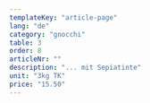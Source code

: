 ```yaml
---
templateKey: "article-page"
lang: "de"
category: "gnocchi"
table: 3
order: 8
articleNr: ""
description: "... mit Sepiatinte"
unit: "3kg TK"
price: "15.50"
---
```

